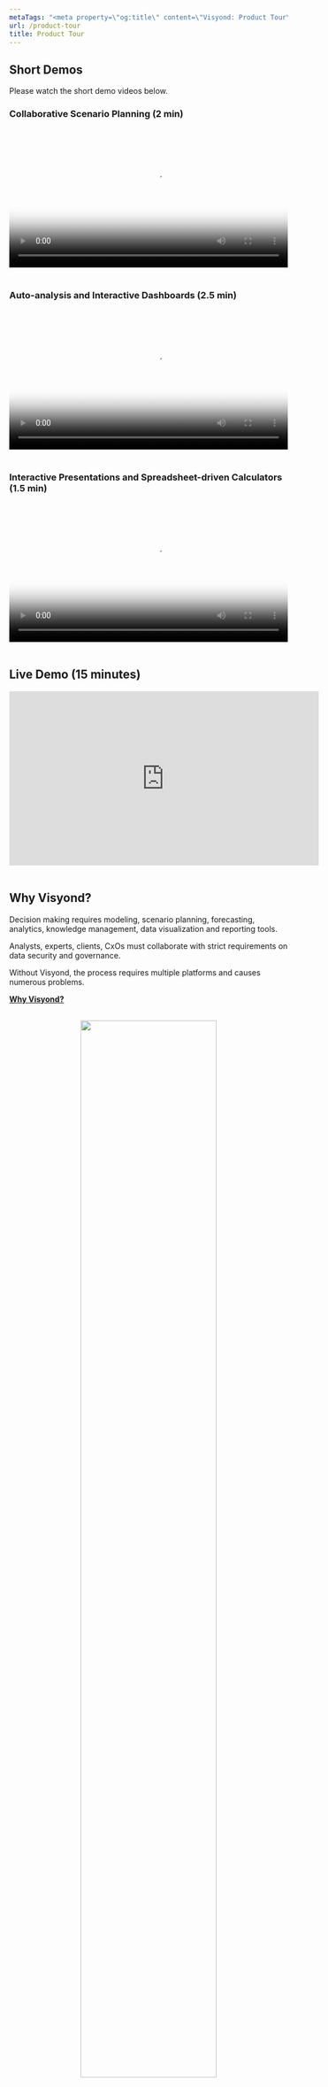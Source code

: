 ```yaml
---
metaTags: "<meta property=\"og:title\" content=\"Visyond: Product Tour\"/>\r\n<meta property=\"og:type\" content=\"website\" />\r\n<meta property=\"og:image\" content=\"https://visyond.com/img/Visyond%20homepage%20thumbnail%201200x628.jpg\"/>\r\n<meta property=\"og:description\" content=\"Learn more about the Visyond platform and how it can help you understand your data and make better decisions, faster.\"/>\r\n<meta property=\"og:url\" content=\"https://visyond.com/product-tour\" />"
url: /product-tour
title: Product Tour
---
```

## Short Demos

Please watch the short demo videos below.

### Collaborative Scenario Planning (2 min)

<video style="width: 100%; height: auto;" poster="/video/Visyond Scenario Analysis Onboarding Video.jpg" controls="" controlslist="nodownload noremoteplayback" playsinline="">
<source src="/video/Visyond Scenario Analysis Onboarding Video.mp4" type="video/mp4; codecs=&quot;avc1.4D401E, mp4a.40.2&quot;">
</video>
<br><br>

### Auto-analysis and Interactive Dashboards (2.5 min)

<video style="width: 100%; height: auto;" poster="/video/Visyond Auto-Analysis Onboarding Video.jpg" controls="" controlslist="nodownload noremoteplayback" playsinline="">
<source src="/video/Visyond Auto-Analysis Onboarding Video.mp4" type="video/mp4; codecs=&quot;avc1.4D401E, mp4a.40.2&quot;">
</video>
<br><br>

### Interactive Presentations and Spreadsheet-driven Calculators (1.5 min)

<video style="width: 100%; height: auto;" poster="/video/Visyond Interactive Presentations Onboarding Video.jpg" controls="" controlslist="nodownload noremoteplayback" playsinline="">
<source src="/video/Visyond Interactive Presentations Onboarding Video.mp4" type="video/mp4; codecs=&quot;avc1.4D401E, mp4a.40.2&quot;">
</video>
<br><br>

## Live Demo (15 minutes)

<iframe width="560" height="315" src="https://www.youtube.com/embed/LmNCVp6l7rE" frameborder="0" allow="accelerometer; autoplay; clipboard-write; encrypted-media; gyroscope; picture-in-picture" allowfullscreen></iframe>
<br><br>

## Why Visyond?

Decision making requires modeling, scenario planning, forecasting, analytics, knowledge management, data visualization and reporting tools.

Analysts, experts, clients, CxOs must collaborate with strict requirements on data security and governance.

Without Visyond, the process requires multiple platforms and causes numerous problems.

[**Why Visyond?**](https://visyond.com/why-visyond/)

<div style="text-align: center; margin-top: 30px;"><img style="width: 70%;" src="/img/Why Visond Inforgraphic 3 v4 short.png"></div>

## Featured Case Study

How Ericsson accelerates their business case workflow by 80% and empowers their customers with Visyond.

[**Learn more.**](https://visyond.com/casestudy/ericsson-case-study-visyond/)

## Product Tour

See [**this product tour**](https://help.visyond.com/articles/new-to-visyond-a-visual-overview/).

## How is Visyond Different from Other Spreadsheets?

Visyond looks and feels like a spreadsheet but offers you much more than general purpose spreadsheets, even when augmented with add-ons.

[**Learn more.**](https://help.visyond.com/articles/visyond-vs-other-spreadsheets/)

<div style="text-align: center; margin-top: 30px;"><img style="width: 70%;" src="/img/Visyond-VS-infographics-After.png"></div>

## Frequently Asked Questions

Please see the [**FAQ**](https://visyond.com/faq/).

## Financial Modelling Innovation Awards 2020

Visyond wins the Out of Excel award at the [**Financial Modelling Innovation Awards 2020!**](https://visyond.com/financial-modelling-innovation-awards-2020/)

<img src="/video/Financial Modelling Award Video.jpg" alt="Financial Modelling Innovation Awards Out Of Excel Category Winner - Visyond" style=”display:block; margin:auto;”>

## Financial Services
We and our partners offer [**managed services**](https://visyond.com/services/) on the Visyond platform.

## Try Visyond

**Visyond includes different modules that you can evaluate during a 14-day trial.** After the trial, you can subscribe to the modules you need or use the free version.

[**Sign up here!**](https://visyond.com/accounts/signup/)

